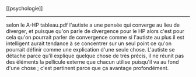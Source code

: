 [[psychologie]]  
___
selon le A-HP tableau.pdf l'autiste a une pensée qui converge au lieu de diverger, et puisque qu'on parle de divergence pour le HP alors c'est pour cela qu'on pourrait parler de convergence comme si l'autiste au plus il est intelligent aurait tendance à se concentrer sur un seul point ce qu'on pourrait définir comme une explication d'une seule chose. L'autiste se détache parce qu'il explique quelque chose de très précis, il ne réunit pas des éléments la pellicule externe que chacun utilise puisqu'il va au fond d'une chose ; c'est pertinent parce que ça avantage profondément. 
